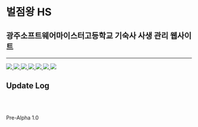 # 벌점왕 HS
## 광주소프트웨어마이스터고등학교 기숙사 사생 관리 웹사이트
<hr>

<a href="http://벌점왕hs.com" alt="GoWebSite">
<img src="https://img.shields.io/github/license/createmohun/Dormitory_Management.svg?style=flat-square" />
<img src="https://img.shields.io/github/commit-activity/m/createmohun/Dormitory_Management.svg?url=http://www.벌점왕hs.com&style=flat-square" />
<img src="https://img.shields.io/github/last-commit/createmohun/Dormitory_Management.svg?url=http://www.벌점왕hs.com&style=flat-square" />
<img src="https://img.shields.io/github/languages/count/createmohun/Dormitory_Management.svg?url=http://www.벌점왕hs.com&style=flat-square" />
<img src="https://img.shields.io/github/languages/top/createmohun/Dormitory_Management.svg?url=http://www.벌점왕hs.com&style=flat-square" />
<img src="https://img.shields.io/github/repo-size/createmohun/Dormitory_Management.svg?url=http://www.벌점왕hs.com&style=flat-square" />
<img src="https://img.shields.io/badge/Website-Go-brightgreen.svg?url=http://www.벌점왕hs.com&style=flat-square" />
</a>

## Update Log
<br><br>

Pre-Alpha 1.0
